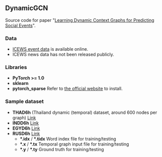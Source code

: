 ## DynamicGCN
Source code for paper "[Learning Dynamic Context Graphs for Predicting Social Events](https://dl.acm.org/citation.cfm?id=3330919 "Learning Dynamic Context Graphs for Predicting Social Events")".

### Data
- [ICEWS event data](https://dataverse.harvard.edu/dataset.xhtml?persistentId=doi:10.7910/DVN/28075 "ICEWS event data") is available online.
- ICEWS news data has not been released publicly.

### Libraries
- **PyTorch >= 1.0**
- **sklearn**
- **pytorch_sparse** Refer to [the official website](https://github.com/rusty1s/pytorch_sparse "this page") to install.

### Sample dataset
- **THAD6h** (Thailand dynamic (temporal) dataset, around 600 nodes per graph) [Link](https://drive.google.com/open?id=1l1vBoldu1U_ktqKT8tr9HyTHDydEmXWo "Link")
- **INDD6h** [Link](https://drive.google.com/drive/folders/1ySdGDpLlBbh1XuG5cAL9FmFFVrgE7-wr?usp=sharing "Link")
- **EGYD6h** [Link](https://drive.google.com/drive/folders/1ZvVn81TZF7kn3kh9eIMlm2YX6NeV6hxG?usp=sharing "Link")
- **RUSD6h** [Link](https://drive.google.com/drive/folders/1EikE191TA7rx_YhmGsMOrjaW7fFmVpLV?usp=sharing "Link")
  - **\*.idx** / **\*.tidx**      Word index file for training/testing
  - **\*.x** / **\*.tx**      Temporal graph input file for training/testing
  - **\*.y** / **\*.ty**      Ground truth for training/testing
